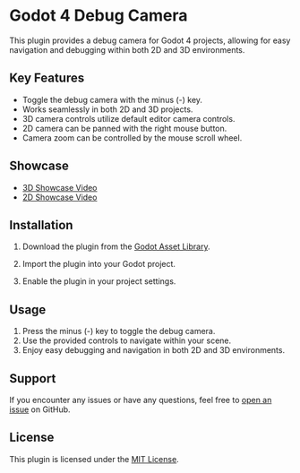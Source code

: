 # Godot 4 Debug Camera

This plugin provides a debug camera for Godot 4 projects, allowing for easy navigation and debugging within both 2D and 3D environments.

## Key Features

- Toggle the debug camera with the minus (-) key.
- Works seamlessly in both 2D and 3D projects.
- 3D camera controls utilize default editor camera controls.
- 2D camera can be panned with the right mouse button.
- Camera zoom can be controlled by the mouse scroll wheel.

## Showcase

- [3D Showcase Video](https://github.com/kcfresh53/Godot-Debug-Camera/assets/62062589/6beda3b9-d5d4-472f-8ba7-52ac417a6ee0)
- [2D Showcase Video](https://github.com/kcfresh53/Godot-Debug-Camera/assets/62062589/c2d11e73-1708-4440-b50a-f4a8d7abf995)

## Installation

1. Download the plugin from the [Godot Asset Library](https://godotengine.org/asset-library/).
2. Import the plugin into your Godot project.

3. Enable the plugin in your project settings.

## Usage

1. Press the minus (-) key to toggle the debug camera.
2. Use the provided controls to navigate within your scene.
3. Enjoy easy debugging and navigation in both 2D and 3D environments.

## Support

If you encounter any issues or have any questions, feel free to [open an issue](https://github.com/kcfresh53/Godot-Debug-Camera/issues) on GitHub.

## License

This plugin is licensed under the [MIT License](LICENSE).
